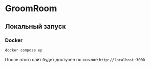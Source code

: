 # GroomRoom

## Локальный запуск

### Docker

```bash
docker compose up
```

После этого сайт будет доступен по ссылке `http://localhost:3000`